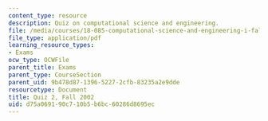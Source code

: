 ```yaml
---
content_type: resource
description: Quiz on computational science and engineering.
file: /media/courses/18-085-computational-science-and-engineering-i-fall-2008/d75a069190c710b5b6bc60286d8695ec_quiz2_18085f02.pdf
file_type: application/pdf
learning_resource_types:
- Exams
ocw_type: OCWFile
parent_title: Exams
parent_type: CourseSection
parent_uid: 9b478d87-1396-5227-2cfb-83235a2e9dde
resourcetype: Document
title: Quiz 2, Fall 2002
uid: d75a0691-90c7-10b5-b6bc-60286d8695ec
---
```

